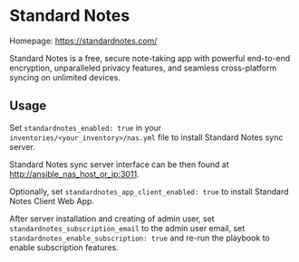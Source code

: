 # Standard Notes

Homepage: <https://standardnotes.com/>

Standard Notes is a free, secure note-taking app with powerful end-to-end encryption, unparalleled privacy features, and seamless cross-platform syncing on unlimited devices.

## Usage

Set `standardnotes_enabled: true` in your `inventories/<your_inventory>/nas.yml` file to install Standard Notes sync server.

Standard Notes sync server interface can be then found at <http://ansible_nas_host_or_ip:3011>.

Optionally, set `standardnotes_app_client_enabled: true` to install Standard Notes Client Web App.

After server installation and creating of admin user, set `standardnotes_subscription_email` to the admin user email, set `standardnotes_enable_subscription: true` and re-run the playbook to enable subscription features.
